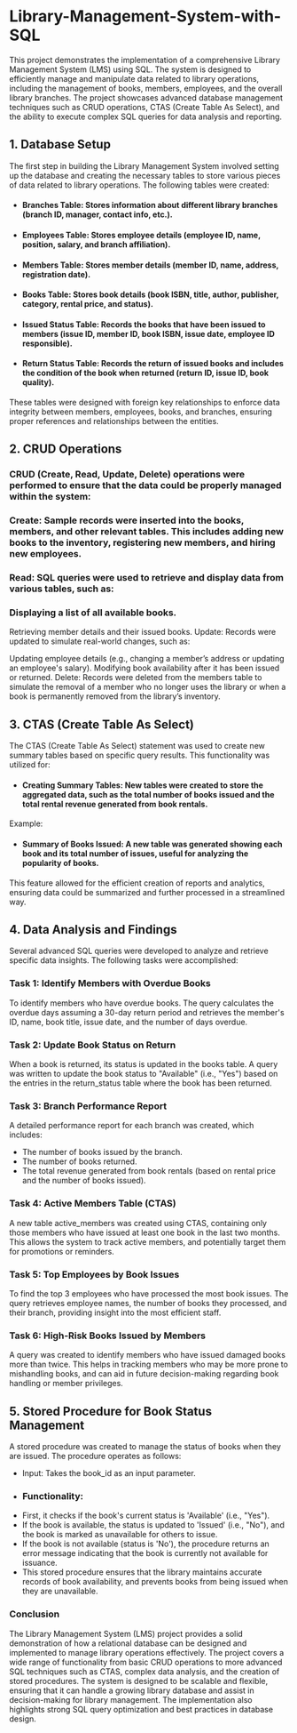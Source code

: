 # Library-Management-System-with-SQL
This project demonstrates the implementation of a comprehensive Library Management System (LMS) using SQL. The system is designed to efficiently manage and manipulate data related to library operations, including the management of books, members, employees, and the overall library branches. The project showcases advanced database management techniques such as CRUD operations, CTAS (Create Table As Select), and the ability to execute complex SQL queries for data analysis and reporting.

## 1. Database Setup
The first step in building the Library Management System involved setting up the database and creating the necessary tables to store various pieces of data related to library operations. The following tables were created:

- #### Branches Table: Stores information about different library branches (branch ID, manager, contact info, etc.).
- #### Employees Table: Stores employee details (employee ID, name, position, salary, and branch affiliation).
- #### Members Table: Stores member details (member ID, name, address, registration date).
- #### Books Table: Stores book details (book ISBN, title, author, publisher, category, rental price, and status).
- #### Issued Status Table: Records the books that have been issued to members (issue ID, member ID, book ISBN, issue date, employee ID responsible).
- #### Return Status Table: Records the return of issued books and includes the condition of the book when returned (return ID, issue ID, book quality).
These tables were designed with foreign key relationships to enforce data integrity between members, employees, books, and branches, ensuring proper references and relationships between the entities.

## 2. CRUD Operations
### CRUD (Create, Read, Update, Delete) operations were performed to ensure that the data could be properly managed within the system:

### Create: Sample records were inserted into the books, members, and other relevant tables. This includes adding new books to the inventory, registering new members, and hiring new employees.

### Read: SQL queries were used to retrieve and display data from various tables, such as:

### Displaying a list of all available books.
Retrieving member details and their issued books.
Update: Records were updated to simulate real-world changes, such as:

Updating employee details (e.g., changing a member’s address or updating an employee's salary).
Modifying book availability after it has been issued or returned.
Delete: Records were deleted from the members table to simulate the removal of a member who no longer uses the library or when a book is permanently removed from the library’s inventory.

## 3. CTAS (Create Table As Select)
The CTAS (Create Table As Select) statement was used to create new summary tables based on specific query results. This functionality was utilized for:

- #### Creating Summary Tables: New tables were created to store the aggregated data, such as the total number of books issued and the total rental revenue generated from book rentals.
Example:

- #### Summary of Books Issued: A new table was generated showing each book and its total number of issues, useful for analyzing the popularity of books.
This feature allowed for the efficient creation of reports and analytics, ensuring data could be summarized and further processed in a streamlined way.

## 4. Data Analysis and Findings
Several advanced SQL queries were developed to analyze and retrieve specific data insights. The following tasks were accomplished:

### Task 1: Identify Members with Overdue Books
To identify members who have overdue books. The query calculates the overdue days assuming a 30-day return period and retrieves the member's ID, name, book title, issue date, and the number of days overdue.

### Task 2: Update Book Status on Return
When a book is returned, its status is updated in the books table. A query was written to update the book status to "Available" (i.e., "Yes") based on the entries in the return_status table where the book has been returned.

### Task 3: Branch Performance Report
A detailed performance report for each branch was created, which includes:

- The number of books issued by the branch.
- The number of books returned.
- The total revenue generated from book rentals (based on rental price and the number of books issued).
### Task 4: Active Members Table (CTAS)
A new table active_members was created using CTAS, containing only those members who have issued at least one book in the last two months. This allows the system to track active members, and potentially target them for promotions or reminders.

### Task 5: Top Employees by Book Issues
To find the top 3 employees who have processed the most book issues. The query retrieves employee names, the number of books they processed, and their branch, providing insight into the most efficient staff.

### Task 6: High-Risk Books Issued by Members
A query was created to identify members who have issued damaged books more than twice. This helps in tracking members who may be more prone to mishandling books, and can aid in future decision-making regarding book handling or member privileges.

## 5. Stored Procedure for Book Status Management
A stored procedure was created to manage the status of books when they are issued. The procedure operates as follows:

- Input: Takes the book_id as an input parameter.
- ### Functionality:
- First, it checks if the book's current status is 'Available' (i.e., "Yes").
- If the book is available, the status is updated to 'Issued' (i.e., "No"), and the book is marked as unavailable for others to issue.
- If the book is not available (status is 'No'), the procedure returns an error message indicating that the book is currently not available for issuance.
- This stored procedure ensures that the library maintains accurate records of book availability, and prevents books from being issued when they are unavailable.

### Conclusion
The Library Management System (LMS) project provides a solid demonstration of how a relational database can be designed and implemented to manage library operations effectively. The project covers a wide range of functionality from basic CRUD operations to more advanced SQL techniques such as CTAS, complex data analysis, and the creation of stored procedures. The system is designed to be scalable and flexible, ensuring that it can handle a growing library database and assist in decision-making for library management. The implementation also highlights strong SQL query optimization and best practices in database design.
